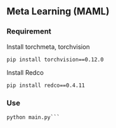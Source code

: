 ## Meta Learning (MAML)

### Requirement

Install torchmeta, torchvision
```shell
pip install torchvision==0.12.0
```


Install Redco
```shell
pip install redco==0.4.11
```

### Use

```shell
python main.py```